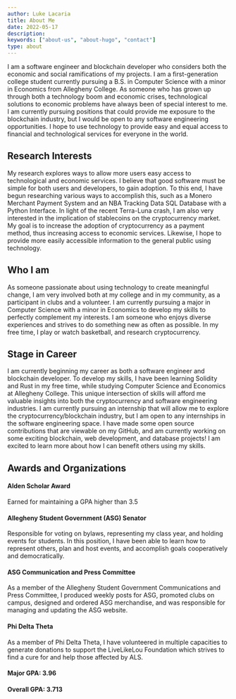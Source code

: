 ```yaml
---
author: Luke Lacaria
title: About Me
date: 2022-05-17
description:
keywords: ["about-us", "about-hugo", "contact"]
type: about
---
```


I am a software engineer and blockchain developer who considers both the economic and social ramifications of my projects. I am a first-generation college student currently pursuing a B.S. in Computer Science with a minor in Economics from Allegheny College. As someone who has grown up through both a technology boom and economic crises, technological solutions to economic problems have always been of special interest to me. I am currently pursuing positions that could provide me exposure to the blockchain industry, but I would be open to any software engineering opportunities. I hope to use technology to provide easy and equal access to financial and technological services for everyone in the world.

## Research Interests

My research explores ways to allow more users easy access to technological and economic services. I believe that good software must be simple for both users and developers, to gain adoption. To this end, I have begun researching various ways to accomplish this, such as a Monero Merchant Payment System and an NBA Tracking Data SQL Database with a Python Interface. In light of the recent Terra-Luna crash, I am also very interested in the implication of stablecoins on the cryptocurrency market. My goal is to increase the adoption of cryptocurrency as a payment method, thus increasing access to economic services. Likewise, I hope to provide more easily accessible information to the general public using technology.

## Who I am

As someone passionate about using technology to create meaningful change, I am very involved both at my college and in my community, as a participant in clubs and a volunteer. I am currently pursuing a major in Computer Science with a minor in Economics to develop my skills to perfectly complement my interests. I am someone who enjoys diverse experiences and strives to do something new as often as possible. In my free time, I play or watch basketball, and research cryptocurrency.

## Stage in Career

I am currently beginning my career as both a software engineer and blockchain developer. To develop my skills, I have been learning Solidity and Rust in my free time, while studying Computer Science and Economics at Allegheny College. This unique intersection of skills will afford me valuable insights into both the cryptocurrency and software engineering industries. I am currently pursuing an internship that will allow me to explore the cryptocurrency/blockchain industry, but I am open to any internships in the software engineering space. I have made some open source contributions that are viewable on my GitHub, and am currently working on some exciting blockchain, web development, and database projects! I am excited to learn more about how I can benefit others using my skills.

## Awards and Organizations

#### Alden Scholar Award
Earned for maintaining a GPA higher than 3.5

#### Allegheny Student Government (ASG) Senator
Responsible for voting on bylaws, representing my class year, and holding events for students. In this position, I have been able to learn how to represent others, plan and host events, and accomplish goals cooperatively and democratically.

#### ASG Communication and Press Committee
As a member of the Allegheny Student Government Communications and Press Committee, I produced weekly posts for ASG, promoted clubs on campus, designed and ordered ASG merchandise, and was responsible for managing and updating the ASG website.

#### Phi Delta Theta
As a member of Phi Delta Theta, I have volunteered in multiple capacities to generate donations to support the LiveLikeLou Foundation which strives to find a cure for and help those affected by ALS.

#### Major GPA: 3.96

#### Overall GPA: 3.713
